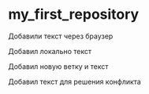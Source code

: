 ﻿# my_first_repository

Добавили текст через браузер

Добавил локально текст

Добавил новую ветку и текст

Добавил текст для решения конфликта
